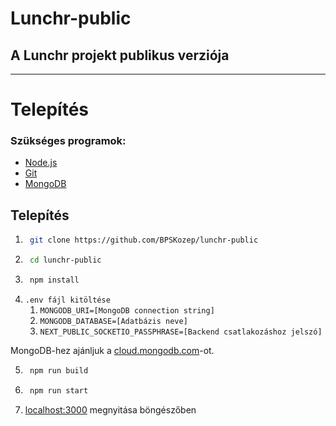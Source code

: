 # Lunchr-public

## A Lunchr projekt publikus verziója

---

# Telepítés

### Szükséges programok:
- [Node.js](https://nodejs.org/en/)
- [Git](https://git-scm.com/)
- [MongoDB](https://www.mongodb.com/)

## Telepítés

1. ```sh
    git clone https://github.com/BPSKozep/lunchr-public
    ```
2. ```sh
    cd lunchr-public
    ```
3. ```sh
    npm install
    ```
4. `.env fájl kitöltése`
    1. `MONGODB_URI=[MongoDB connection string]`
    2. `MONGODB_DATABASE=[Adatbázis neve]`
    3. `NEXT_PUBLIC_SOCKETIO_PASSPHRASE=[Backend csatlakozáshoz jelszó]`

MongoDB-hez ajánljuk a [cloud.mongodb.com](https://cloud.mongodb.com/)-ot.

5. ```sh
    npm run build
    ```
6. ```sh
    npm run start
    ```
7. [localhost:3000](http://localhost:3000) megnyitása böngészőben